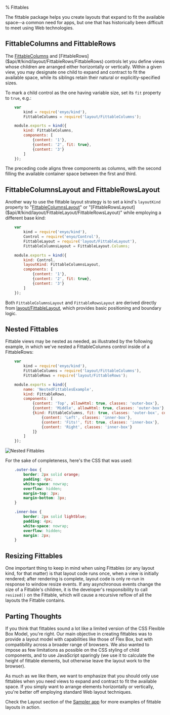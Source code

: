 % Fittables

The fittable package helps you create layouts that expand to fit the available
space--a common need for apps, but one that has historically been difficult to
meet using Web technologies.

## FittableColumns and FittableRows

The [FittableColumns]($api/#/kind/layout/FittableColumns/FittableColumns) and
[FittableRows]($api/#/kind/layout/FittableRows/FittableRows) controls let you
define views whose children are arranged either horizontally or vertically.
Within a given view, you may designate one child to expand and contract to fit
the available space, while its siblings retain their natural or
explicitly-specified sizes.

To mark a child control as the one having variable size, set its `fit` property
to `true`, e.g.:

```javascript
    var
        kind = require('enyo/kind'),
        FittableColumns = require('layout/FittableColumns');

    module.exports = kind({
        kind: FittableColumns,
        components: [
            {content: '1'},
            {content: '2', fit: true},
            {content: '3'}
        ]
    });
```

The preceding code aligns three components as columns, with the second filling
the available container space between the first and third.

## FittableColumnsLayout and FittableRowsLayout

Another way to use the fittable layout strategy is to set a kind's `layoutKind`
property to "[FittableColumnsLayout]($api/#/kind/layout/FittableLayout/FittableColumnsLayout)"
or "[FittableRowsLayout]($api/#/kind/layout/FittableLayout/FittableRowsLayout)"
while employing a different base kind:

```javascript
    var
        kind = require('enyo/kind'),
        Control = require('enyo/Control'),
        FittableLayout = require('layout/FittableLayout'),
        FittableColumnsLayout = FittableLayout.Columns;

    module.exports = kind({
        kind: Control,
        layoutKind: FittableColumnsLayout,
        components: [
            {content: '1'},
            {content: '2', fit: true},
            {content: '3'}
        ]
    });
```

Both `FittableColumnsLayout` and `FittableRowsLayout` are derived directly from
[layout/FittableLayout]($api/#/kind/layout/FittableLayout/FittableLayout), which provides basic
positioning and boundary logic.

## Nested Fittables

Fittable views may be nested as needed, as illustrated by the following example,
in which we've nested a FittableColumns control inside of a FittableRows:

```javascript
    var
        kind = require('enyo/kind'),
        FittableColumns = require('layout/FittableColumns'),
        FittableRows = require('layout/FittableRows');

    module.exports = kind({
        name: 'NestedFittablesExample',
        kind: FittableRows,
        components: [
            {content: 'Top', allowHtml: true, classes: 'outer-box'},
            {content: 'Middle', allowHtml: true, classes: 'outer-box'},
            {kind: FittableColumns, fit: true, classes: 'outer-box', components: [
                {content: 'Left', classes: 'inner-box'},
                {content: 'Fits!', fit: true, classes: 'inner-box'},
                {content: 'Right', classes: 'inner-box'}
            ]}
        ]
    });
```

![_Nested Fittables_](../../assets/fittables-1.png)

For the sake of completeness, here's the CSS that was used:

```css
    .outer-box {
        border: 2px solid orange;
        padding: 4px;
        white-space: nowrap;
        overflow: hidden;
        margin-top: 3px;
        margin-bottom: 3px;
    }

    .inner-box {
        border: 2px solid lightblue;
        padding: 4px;
        white-space: nowrap;
        overflow: hidden;
        margin: 2px;
    }
```

## Resizing Fittables

One important thing to keep in mind when using Fittables (or any layout kind,
for that matter) is that layout code runs once, when a view is initially
rendered; after rendering is complete, layout code is only re-run in response to
window resize events.  If any asynchronous events change the size of a
Fittable's children, it is the developer's responsibility to call `resized()` on
the Fittable, which will cause a recursive reflow of all the layouts the
Fittable contains.

## Parting Thoughts

If you think that fittables sound a lot like a limited version of the CSS
Flexible Box Model, you're right.  Our main objective in creating fittables was
to provide a layout model with capabilities like those of Flex Box, but with
compatibility across a broader range of browsers.  We also wanted to impose as
few limitations as possible on the CSS styling of child components, and to use
JavaScript sparingly (we use it to calculate the height of fittable elements,
but otherwise leave the layout work to the browser).

As much as we like them, we want to emphasize that you should only use
fittables when you need views to expand and contract to fit the available space.
If you simply want to arrange elements horizontally or vertically, you're better
off employing standard Web layout techniques. 

Check the Layout section of the [Sampler app](http://enyojs.com/sampler/) for
more examples of fittable layouts in action.
